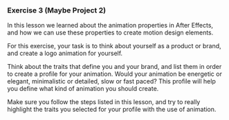### Exercise 3 (Maybe Project 2)

In this lesson we learned about the animation properties in After Effects, and how we can use these properties to create motion design elements.

For this exercise, your task is to think about yourself as a product or brand, and create a logo animation for yourself.

Think about the traits that define you and your brand, and list them in order to create a profile for your animation. Would your animation be energetic or elegant, minimalistic or detailed, slow or fast paced? This profile will help you define what kind of animation you should create.

Make sure you follow the steps listed in this lesson, and try to really highlight the traits you selected for your profile with the use of animation.